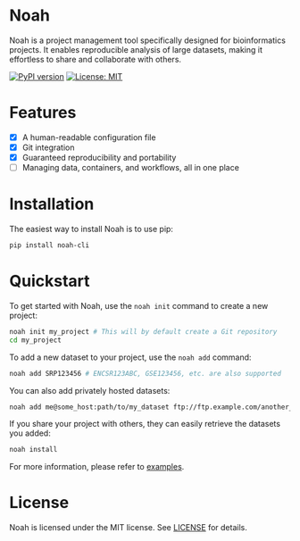 # Noah

Noah is a project management tool specifically designed for bioinformatics projects. It enables reproducible analysis of large datasets, making it effortless to share and collaborate with others.

[![PyPI version](https://badge.fury.io/py/noah-cli.svg)](https://badge.fury.io/py/noah-cli)
[![License: MIT](https://img.shields.io/badge/License-MIT-yellow.svg)](https://opensource.org/licenses/MIT)

# Features

- [x] A human-readable configuration file
- [x] Git integration
- [x] Guaranteed reproducibility and portability
- [ ] Managing data, containers, and workflows, all in one place

# Installation

The easiest way to install Noah is to use pip:

```bash
pip install noah-cli
```

# Quickstart

To get started with Noah, use the `noah init` command to create a new project:

```bash
noah init my_project # This will by default create a Git repository
cd my_project
```

To add a new dataset to your project, use the `noah add` command:

```bash
noah add SRP123456 # ENCSR123ABC, GSE123456, etc. are also supported
```

You can also add privately hosted datasets:

```bash
noah add me@some_host:path/to/my_dataset ftp://ftp.example.com/another_dataset
```

If you share your project with others, they can easily retrieve the datasets you added:

```bash
noah install
```

For more information, please refer to [examples](examples/README.md).

# License

Noah is licensed under the MIT license. See [LICENSE](LICENSE) for details.
